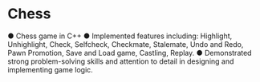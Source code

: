# Chess
 ● Chess game in C++ ● Implemented features including: Highlight, Unhighlight, Check, Selfcheck, Checkmate, Stalemate, Undo and Redo, Pawn Promotion, Save and Load game, Castling, Replay. ● Demonstrated strong problem-solving skills and attention to detail in designing and implementing game logic.
